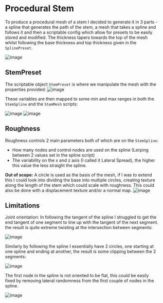 # Procedural Stem
To produce a procedural mesh of a stem I decided to generate it in 3 parts - a spline that generates the path of the stem, a mesh that takes a spline and follows it and then a scriptable config which allow for presets to be easily stored and modified. The thickness tapers towards the top of the mesh whilst following the base thickness and top thickness given in the `SplinePreset`.

![image](https://github.com/user-attachments/assets/ea3d28d8-03cd-4a74-9f87-50bfa570345c)

## StemPreset

The scriptable object `StemPreset` is where we manipulate the mesh with the properties provided:
![image](https://github.com/user-attachments/assets/a4ad9c63-8913-459b-888f-34b95741d20e)

These variables are then mapped to some min and max ranges in both the `StemSpline` and the `StemMesh` scripts:

![image](https://github.com/user-attachments/assets/1a3c440c-f925-42d6-9d8e-c913af4f8b01)
![image](https://github.com/user-attachments/assets/bb75b5af-e0d9-473d-b7f6-0f23341d2480)

## Roughness
Roughness controls 2 main parameters both of which are on the `StemSpline`:
 - How many nodes and control nodes are used on the spline (Lerping between 2 values set in the spline script)
 - The variability on the x and z axis (I called it Lateral Spread), the higher this value the less straight the spline.

**Out of scope:**
A circle is used as the basis of the mesh, if I was to extend this I could look into dividing the base into multiple circles, creating texture along the length of the stem which could scale with roughness.
This could also be done with a displacement texture and/or a normal map.
![image](https://github.com/user-attachments/assets/0373c091-5a7c-418c-9b0e-c628c57c6774)

## Limitations
Joint orientation:
In following the tangent of the spline I struggled to get the end tangent of one segment to line up with the tangent of the next segment. the result is quite extreme twisting at the intersection between segments:

![image](https://github.com/user-attachments/assets/8de50b94-cc72-477a-8d9b-db73a6eb0ef3)

Similarly by following the spline I essentially have 2 circles, one starting at one spline and ending at another, the result is some clipping between the 2 segments:

![image](https://github.com/user-attachments/assets/ee625708-a76a-4015-8354-3cda3d327b04)

The first node in the spline is not oriented to be flat, this could be easily fixed by removing lateral randomness from the first couple of nodes in the spline.

![image](https://github.com/user-attachments/assets/c0d7a76f-7032-45ff-95c3-5e8a1cdfb162)




